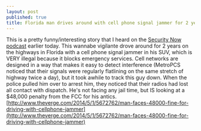 ```yaml
---
layout: post
published: true
title: Florida man drives around with cell phone signal jammer for 2 years
---
```

This is a pretty funny/interesting story that I heard on the [Security Now podcast](http://twit.tv/show/security-now) earlier today. This wannabe vigilante drove around for 2 years on the highways in Florida with a cell phone signal jammer in his SUV, which is VERY illegal because it blocks emergency services. Cell networks are designed in a way that makes it easy to detect interference (MetroPCS noticed that their signals were regularly flatlining on the same stretch of highway twice a day), but it took awhile to track this guy down. When the police pulled him over to arrest him, they noticed that their radios had lost all contact with dispatch. He's not facing any jail time, but IS looking at a $48,000 penalty from the FCC for his antics. [http://www.theverge.com/2014/5/1/5672762/man-faces-48000-fine-for-driving-with-cellphone-jammer](http://www.theverge.com/2014/5/1/5672762/man-faces-48000-fine-for-driving-with-cellphone-jammer)
